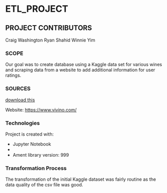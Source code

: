 # ETL_PROJECT

## PROJECT CONTRIBUTORS
Craig Washington
Ryan Shahid
Winnie Yim


### SCOPE 

Our goal was to create database using a Kaggle data set for various wines and scraping data from a website to add additional information for user ratings.

### SOURCES

[download this](final_data.csv)

Website:
https://www.vivino.com/

### Technologies
Project is created with:
* Jupyter Notebook
* 
* Ament library version: 999


### Transformation Process

The transformation of the initial Kaggle dataset was fairly routine as the data quality of the csv file was good.  
